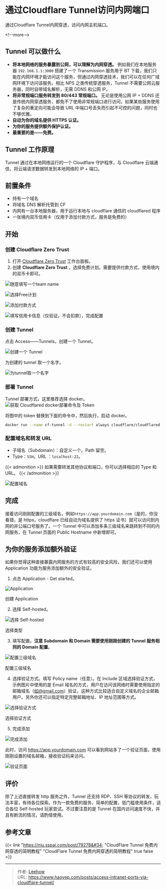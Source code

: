 # 通过Cloudflare Tunnel访问内网端口


通过Cloudflare Tunnel内网穿透，访问内网主机端口。

&lt;!--more--&gt;

## Tunnel 可以做什么

- **将本地网络的服务暴露到公网，可以理解为内网穿透。** 例如我们在本地服务器 `192.168.1.1:3000` 搭建了一个 Transmission 服务用于 BT 下载，我们只能在内网环境才能访问这个服务，但通过内网穿透技术，我们可以在任何广域网环境下访问该服务。相比 NPS 之类传统穿透服务，Tunnel 不需要公网云服务器，同时自带域名解析，无需 DDNS 和公网 IP。
- **将非常规端口服务转发到 80/443 常规端口。** 无论是使用公网 IP &#43; DDNS 还是传统内网穿透服务，都免不了使用非常规端口进行访问，如果某些服务使用了复杂的重定向可能会导致 URL 中端口号丢失而引起不可控的问题，同时也不够优雅。
- **自动为你的域名提供 HTTPS 认证。**
- **为你的服务提供额外保护认证。**
- **最重要的是——免费。**

## Tunnel 工作原理

Tunnel 通过在本地网络运行的一个 Cloudflare 守护程序，与 Cloudflare 云端通信，将云端请求数据转发到本地网络的 IP &#43; 端口。

## 前置条件

- 持有一个域名
- 将域名 DNS 解析托管到 CF
- 内网有一台本地服务器，用于运行本地与 cloudflare 通信的 cloudflared 程序
- 一张境内双币信用卡（仅用于添加付款方式，服务是免费的）

## 开始
### 创建 **Cloudflare Zero Trust**
1. 打开 [Cloudflare Zero Trust](https://one.dash.cloudflare.com/) 工作台面板。
2. 创建 **Cloudflare Zero Trust** ，选择免费计划。需要提供付款方式，使用境内的双币卡即可。

![随意填写一个team name](https://cdn.haoyep.com/gh/leegical/Blog_img/cdnimg/202401122355958.png)

![选择Free计划](https://cdn.haoyep.com/gh/leegical/Blog_img/cdnimg/202401122355959.png)

![添加付款方式](https://cdn.haoyep.com/gh/leegical/Blog_img/cdnimg/202401122355960.png)

![填写信用卡信息（仅验证，不会扣款），完成配置](https://cdn.haoyep.com/gh/leegical/Blog_img/cdnimg/202401122355961.png)

### 创建 Tunnel
点击 Access——Tunnels，创建一个 Tunnel。

![创建一个 Tunnel](https://cdn.haoyep.com/gh/leegical/Blog_img/cdnimg/202401122351924.png)

为创建的 tunnel 取一个名字。

![为tunnel取一个名字](https://cdn.haoyep.com/gh/leegical/Blog_img/cdnimg/202401130000169.png)

### 部署 Tunnel
Tunnel 部署方式，这里推荐选择 docker。
![获取 Cloudflared docker部署命令及 Token](https://cdn.haoyep.com/gh/leegical/Blog_img/cdnimg/202401130002128.png)

将图中的 token 替换到下面的命令中，然后执行，启动 docker。
```bash
docker run --name cf-tunnel -d --restart always cloudflare/cloudflared:latest tunnel --no-autoupdate run --token &lt;YourToken&gt;
```

### 配置域名和转发 URL
- 子域名（Subdomain）：自定义一个。Path 留空。
- Type：`SSH`。URL ：`localhost:22`。

{{&lt; admonition &gt;}}
如果需要转发其他协议和端口，你可以选择相应的 Type 和 URL。
{{&lt; /admonition &gt;}} 

![配置域名](https://cdn.haoyep.com/gh/leegical/Blog_img/cdnimg/202401130019856.png)

## 完成

接着访问刚刚配置的三级域名，例如`https://app.yourdomain.com`（是的，你没看错，是 https，cloudflare 已经自动为域名提供了 https 证书）就可以访问到内网的非公端口号服务了。一个 Tunnel 中可以添加多条三级域名来跳转到不同的内网服务，在 Tunnel 页面的 Public Hostname 中新增即可。

## 为你的服务添加额外验证

如果你觉得这种直接暴露内网服务的方式有较高的安全风险，我们还可以使用 Application 功能为服务添加额外的安全验证。

1. 点击 Application - Get started。

![Application](https://cdn.haoyep.com/gh/leegical/Blog_img/cdnimg/202405141511385.png)

创建 Application

2. 选择 Self-hosted。

![选择 Self-hosted](https://cdn.haoyep.com/gh/leegical/Blog_img/cdnimg/202405141512523.png)

选择类型

3. 填写配置，**注意 Subdomain 和 Domain 需要使用刚刚创建的 Tunnel 服务相同的 Domain 配置**。

![配置三级域名](https://cdn.haoyep.com/gh/leegical/Blog_img/cdnimg/202405141513455.png)

配置三级域名

4. 选择验证方式。填写 Policy name（任意）。在 Include 区域选择验证方式，示例图片中使用的是 Email 域名的方式，用户在访问该网络时需要使用指定的邮箱域名（如@gmail.com）验证，这种方式比较适合自定义域名的企业邮箱用户。另外你还可以指定特定完整邮箱地址、IP 地址范围等方式。

![选择验证方式](https://cdn.haoyep.com/gh/leegical/Blog_img/cdnimg/202405141513592.png)

选择验证方式

5. 完成添加

![完成添加](https://cdn.haoyep.com/gh/leegical/Blog_img/cdnimg/202405141514826.png)

此时，访问 https://app.yourdomain.com 可以看到网站多了一个验证页面，使用刚刚设置的域名邮箱，接收验证码来访问。

![验证页面](https://cdn.haoyep.com/gh/leegical/Blog_img/cdnimg/202405141514928.png)

## 评价

除了上述直接转发 http 服务之外，Tunnel 还支持 RDP、SSH 等协议的转发，玩法丰富，有待各位探索。作为一款免费的服务，简单的配置，低门槛使用条件，适合各位 Self-hosted 玩家尝试。不过要注意的是 Tunnel 在国内访问速度不快，并且有断流的情况，请酌情使用。

## 参考文章

{{&lt; link &#34;https://niu.sspai.com/post/79278&#34; &#34;CloudFlare Tunnel 免费内网穿透的简明教程&#34; &#34;CloudFlare Tunnel 免费内网穿透的简明教程&#34; true false &gt;}}

---

> 作者: [Leehow](https://www.haoyep.com/)  
> URL: https://www.haoyep.com/posts/access-intranet-ports-via-cloudflare-tunnel/  

